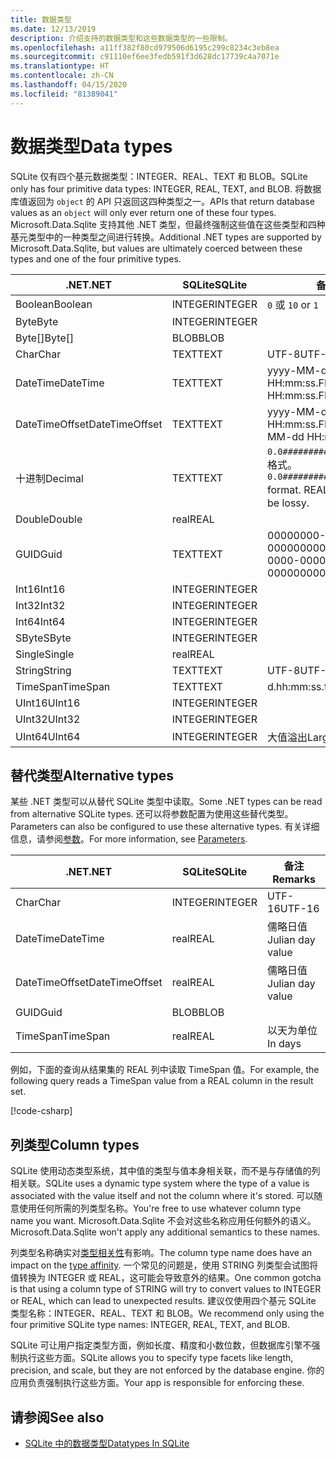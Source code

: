 ```yaml
---
title: 数据类型
ms.date: 12/13/2019
description: 介绍支持的数据类型和这些数据类型的一些限制。
ms.openlocfilehash: a11ff382f80cd979506d6195c299c8234c3eb8ea
ms.sourcegitcommit: c91110ef6ee3fedb591f3d628dc17739c4a7071e
ms.translationtype: HT
ms.contentlocale: zh-CN
ms.lasthandoff: 04/15/2020
ms.locfileid: "81389041"
---
```

# <a name="data-types"></a><span data-ttu-id="c897d-103">数据类型</span><span class="sxs-lookup"><span data-stu-id="c897d-103">Data types</span></span>

<span data-ttu-id="c897d-104">SQLite 仅有四个基元数据类型：INTEGER、REAL、TEXT 和 BLOB。</span><span class="sxs-lookup"><span data-stu-id="c897d-104">SQLite only has four primitive data types: INTEGER, REAL, TEXT, and BLOB.</span></span> <span data-ttu-id="c897d-105">将数据库值返回为 `object` 的 API 只返回这四种类型之一。</span><span class="sxs-lookup"><span data-stu-id="c897d-105">APIs that return database values as an `object` will only ever return one of these four types.</span></span> <span data-ttu-id="c897d-106">Microsoft.Data.Sqlite 支持其他 .NET 类型，但最终强制这些值在这些类型和四种基元类型中的一种类型之间进行转换。</span><span class="sxs-lookup"><span data-stu-id="c897d-106">Additional .NET types are supported by Microsoft.Data.Sqlite, but values are ultimately coerced between these types and one of the four primitive types.</span></span>

| <span data-ttu-id="c897d-107">.NET</span><span class="sxs-lookup"><span data-stu-id="c897d-107">.NET</span></span>           | <span data-ttu-id="c897d-108">SQLite</span><span class="sxs-lookup"><span data-stu-id="c897d-108">SQLite</span></span>  | <span data-ttu-id="c897d-109">备注</span><span class="sxs-lookup"><span data-stu-id="c897d-109">Remarks</span></span>                                                       |
| -------------- | ------- | ------------------------------------------------------------- |
| <span data-ttu-id="c897d-110">Boolean</span><span class="sxs-lookup"><span data-stu-id="c897d-110">Boolean</span></span>        | <span data-ttu-id="c897d-111">INTEGER</span><span class="sxs-lookup"><span data-stu-id="c897d-111">INTEGER</span></span> | <span data-ttu-id="c897d-112">`0` 或 `1`</span><span class="sxs-lookup"><span data-stu-id="c897d-112">`0` or `1`</span></span>                                                    |
| <span data-ttu-id="c897d-113">Byte</span><span class="sxs-lookup"><span data-stu-id="c897d-113">Byte</span></span>           | <span data-ttu-id="c897d-114">INTEGER</span><span class="sxs-lookup"><span data-stu-id="c897d-114">INTEGER</span></span> |                                                               |
| <span data-ttu-id="c897d-115">Byte[]</span><span class="sxs-lookup"><span data-stu-id="c897d-115">Byte[]</span></span>         | <span data-ttu-id="c897d-116">BLOB</span><span class="sxs-lookup"><span data-stu-id="c897d-116">BLOB</span></span>    |                                                               |
| <span data-ttu-id="c897d-117">Char</span><span class="sxs-lookup"><span data-stu-id="c897d-117">Char</span></span>           | <span data-ttu-id="c897d-118">TEXT</span><span class="sxs-lookup"><span data-stu-id="c897d-118">TEXT</span></span>    | <span data-ttu-id="c897d-119">UTF-8</span><span class="sxs-lookup"><span data-stu-id="c897d-119">UTF-8</span></span>                                                         |
| <span data-ttu-id="c897d-120">DateTime</span><span class="sxs-lookup"><span data-stu-id="c897d-120">DateTime</span></span>       | <span data-ttu-id="c897d-121">TEXT</span><span class="sxs-lookup"><span data-stu-id="c897d-121">TEXT</span></span>    | <span data-ttu-id="c897d-122">yyyy-MM-dd HH:mm:ss.FFFFFFF</span><span class="sxs-lookup"><span data-stu-id="c897d-122">yyyy-MM-dd HH:mm:ss.FFFFFFF</span></span>                                   |
| <span data-ttu-id="c897d-123">DateTimeOffset</span><span class="sxs-lookup"><span data-stu-id="c897d-123">DateTimeOffset</span></span> | <span data-ttu-id="c897d-124">TEXT</span><span class="sxs-lookup"><span data-stu-id="c897d-124">TEXT</span></span>    | <span data-ttu-id="c897d-125">yyyy-MM-dd HH:mm:ss.FFFFFFFzzz</span><span class="sxs-lookup"><span data-stu-id="c897d-125">yyyy-MM-dd HH:mm:ss.FFFFFFFzzz</span></span>                                |
| <span data-ttu-id="c897d-126">十进制</span><span class="sxs-lookup"><span data-stu-id="c897d-126">Decimal</span></span>        | <span data-ttu-id="c897d-127">TEXT</span><span class="sxs-lookup"><span data-stu-id="c897d-127">TEXT</span></span>    | <span data-ttu-id="c897d-128">`0.0###########################` 格式。</span><span class="sxs-lookup"><span data-stu-id="c897d-128">`0.0###########################` format.</span></span> <span data-ttu-id="c897d-129">REAL 将有损。</span><span class="sxs-lookup"><span data-stu-id="c897d-129">REAL would be lossy.</span></span> |
| <span data-ttu-id="c897d-130">Double</span><span class="sxs-lookup"><span data-stu-id="c897d-130">Double</span></span>         | <span data-ttu-id="c897d-131">real</span><span class="sxs-lookup"><span data-stu-id="c897d-131">REAL</span></span>    |                                                               |
| <span data-ttu-id="c897d-132">GUID</span><span class="sxs-lookup"><span data-stu-id="c897d-132">Guid</span></span>           | <span data-ttu-id="c897d-133">TEXT</span><span class="sxs-lookup"><span data-stu-id="c897d-133">TEXT</span></span>    | <span data-ttu-id="c897d-134">00000000-0000-0000-0000-000000000000</span><span class="sxs-lookup"><span data-stu-id="c897d-134">00000000-0000-0000-0000-000000000000</span></span>                          |
| <span data-ttu-id="c897d-135">Int16</span><span class="sxs-lookup"><span data-stu-id="c897d-135">Int16</span></span>          | <span data-ttu-id="c897d-136">INTEGER</span><span class="sxs-lookup"><span data-stu-id="c897d-136">INTEGER</span></span> |                                                               |
| <span data-ttu-id="c897d-137">Int32</span><span class="sxs-lookup"><span data-stu-id="c897d-137">Int32</span></span>          | <span data-ttu-id="c897d-138">INTEGER</span><span class="sxs-lookup"><span data-stu-id="c897d-138">INTEGER</span></span> |                                                               |
| <span data-ttu-id="c897d-139">Int64</span><span class="sxs-lookup"><span data-stu-id="c897d-139">Int64</span></span>          | <span data-ttu-id="c897d-140">INTEGER</span><span class="sxs-lookup"><span data-stu-id="c897d-140">INTEGER</span></span> |                                                               |
| <span data-ttu-id="c897d-141">SByte</span><span class="sxs-lookup"><span data-stu-id="c897d-141">SByte</span></span>          | <span data-ttu-id="c897d-142">INTEGER</span><span class="sxs-lookup"><span data-stu-id="c897d-142">INTEGER</span></span> |                                                               |
| <span data-ttu-id="c897d-143">Single</span><span class="sxs-lookup"><span data-stu-id="c897d-143">Single</span></span>         | <span data-ttu-id="c897d-144">real</span><span class="sxs-lookup"><span data-stu-id="c897d-144">REAL</span></span>    |                                                               |
| <span data-ttu-id="c897d-145">String</span><span class="sxs-lookup"><span data-stu-id="c897d-145">String</span></span>         | <span data-ttu-id="c897d-146">TEXT</span><span class="sxs-lookup"><span data-stu-id="c897d-146">TEXT</span></span>    | <span data-ttu-id="c897d-147">UTF-8</span><span class="sxs-lookup"><span data-stu-id="c897d-147">UTF-8</span></span>                                                         |
| <span data-ttu-id="c897d-148">TimeSpan</span><span class="sxs-lookup"><span data-stu-id="c897d-148">TimeSpan</span></span>       | <span data-ttu-id="c897d-149">TEXT</span><span class="sxs-lookup"><span data-stu-id="c897d-149">TEXT</span></span>    | <span data-ttu-id="c897d-150">d.hh:mm:ss.fffffff</span><span class="sxs-lookup"><span data-stu-id="c897d-150">d.hh:mm:ss.fffffff</span></span>                                            |
| <span data-ttu-id="c897d-151">UInt16</span><span class="sxs-lookup"><span data-stu-id="c897d-151">UInt16</span></span>         | <span data-ttu-id="c897d-152">INTEGER</span><span class="sxs-lookup"><span data-stu-id="c897d-152">INTEGER</span></span> |                                                               |
| <span data-ttu-id="c897d-153">UInt32</span><span class="sxs-lookup"><span data-stu-id="c897d-153">UInt32</span></span>         | <span data-ttu-id="c897d-154">INTEGER</span><span class="sxs-lookup"><span data-stu-id="c897d-154">INTEGER</span></span> |                                                               |
| <span data-ttu-id="c897d-155">UInt64</span><span class="sxs-lookup"><span data-stu-id="c897d-155">UInt64</span></span>         | <span data-ttu-id="c897d-156">INTEGER</span><span class="sxs-lookup"><span data-stu-id="c897d-156">INTEGER</span></span> | <span data-ttu-id="c897d-157">大值溢出</span><span class="sxs-lookup"><span data-stu-id="c897d-157">Large values overflow</span></span>                                         |

## <a name="alternative-types"></a><span data-ttu-id="c897d-158">替代类型</span><span class="sxs-lookup"><span data-stu-id="c897d-158">Alternative types</span></span>

<span data-ttu-id="c897d-159">某些 .NET 类型可以从替代 SQLite 类型中读取。</span><span class="sxs-lookup"><span data-stu-id="c897d-159">Some .NET types can be read from alternative SQLite types.</span></span> <span data-ttu-id="c897d-160">还可以将参数配置为使用这些替代类型。</span><span class="sxs-lookup"><span data-stu-id="c897d-160">Parameters can also be configured to use these alternative types.</span></span> <span data-ttu-id="c897d-161">有关详细信息，请参阅[参数](parameters.md#alternative-types)。</span><span class="sxs-lookup"><span data-stu-id="c897d-161">For more information, see [Parameters](parameters.md#alternative-types).</span></span>

| <span data-ttu-id="c897d-162">.NET</span><span class="sxs-lookup"><span data-stu-id="c897d-162">.NET</span></span>           | <span data-ttu-id="c897d-163">SQLite</span><span class="sxs-lookup"><span data-stu-id="c897d-163">SQLite</span></span>  | <span data-ttu-id="c897d-164">备注</span><span class="sxs-lookup"><span data-stu-id="c897d-164">Remarks</span></span>          |
| -------------- | ------- | ---------------- |
| <span data-ttu-id="c897d-165">Char</span><span class="sxs-lookup"><span data-stu-id="c897d-165">Char</span></span>           | <span data-ttu-id="c897d-166">INTEGER</span><span class="sxs-lookup"><span data-stu-id="c897d-166">INTEGER</span></span> | <span data-ttu-id="c897d-167">UTF-16</span><span class="sxs-lookup"><span data-stu-id="c897d-167">UTF-16</span></span>           |
| <span data-ttu-id="c897d-168">DateTime</span><span class="sxs-lookup"><span data-stu-id="c897d-168">DateTime</span></span>       | <span data-ttu-id="c897d-169">real</span><span class="sxs-lookup"><span data-stu-id="c897d-169">REAL</span></span>    | <span data-ttu-id="c897d-170">儒略日值</span><span class="sxs-lookup"><span data-stu-id="c897d-170">Julian day value</span></span> |
| <span data-ttu-id="c897d-171">DateTimeOffset</span><span class="sxs-lookup"><span data-stu-id="c897d-171">DateTimeOffset</span></span> | <span data-ttu-id="c897d-172">real</span><span class="sxs-lookup"><span data-stu-id="c897d-172">REAL</span></span>    | <span data-ttu-id="c897d-173">儒略日值</span><span class="sxs-lookup"><span data-stu-id="c897d-173">Julian day value</span></span> |
| <span data-ttu-id="c897d-174">GUID</span><span class="sxs-lookup"><span data-stu-id="c897d-174">Guid</span></span>           | <span data-ttu-id="c897d-175">BLOB</span><span class="sxs-lookup"><span data-stu-id="c897d-175">BLOB</span></span>    |                  |
| <span data-ttu-id="c897d-176">TimeSpan</span><span class="sxs-lookup"><span data-stu-id="c897d-176">TimeSpan</span></span>       | <span data-ttu-id="c897d-177">real</span><span class="sxs-lookup"><span data-stu-id="c897d-177">REAL</span></span>    | <span data-ttu-id="c897d-178">以天为单位</span><span class="sxs-lookup"><span data-stu-id="c897d-178">In days</span></span>          |

<span data-ttu-id="c897d-179">例如，下面的查询从结果集的 REAL 列中读取 TimeSpan 值。</span><span class="sxs-lookup"><span data-stu-id="c897d-179">For example, the following query reads a TimeSpan value from a REAL column in the result set.</span></span>

[!code-csharp[](../../../../samples/snippets/standard/data/sqlite/DateAndTimeSample/Program.cs?name=snippet_AlternativeType)]

## <a name="column-types"></a><span data-ttu-id="c897d-180">列类型</span><span class="sxs-lookup"><span data-stu-id="c897d-180">Column types</span></span>

<span data-ttu-id="c897d-181">SQLite 使用动态类型系统，其中值的类型与值本身相关联，而不是与存储值的列相关联。</span><span class="sxs-lookup"><span data-stu-id="c897d-181">SQLite uses a dynamic type system where the type of a value is associated with the value itself and not the column where it's stored.</span></span> <span data-ttu-id="c897d-182">可以随意使用任何所需的列类型名称。</span><span class="sxs-lookup"><span data-stu-id="c897d-182">You're free to use whatever column type name you want.</span></span> <span data-ttu-id="c897d-183">Microsoft.Data.Sqlite 不会对这些名称应用任何额外的语义。</span><span class="sxs-lookup"><span data-stu-id="c897d-183">Microsoft.Data.Sqlite won't apply any additional semantics to these names.</span></span>

<span data-ttu-id="c897d-184">列类型名称确实对[类型相关性](https://www.sqlite.org/datatype3.html#type_affinity)有影响。</span><span class="sxs-lookup"><span data-stu-id="c897d-184">The column type name does have an impact on the [type affinity](https://www.sqlite.org/datatype3.html#type_affinity).</span></span> <span data-ttu-id="c897d-185">一个常见的问题是，使用 STRING 列类型会试图将值转换为 INTEGER 或 REAL，这可能会导致意外的结果。</span><span class="sxs-lookup"><span data-stu-id="c897d-185">One common gotcha is that using a column type of STRING will try to convert values to INTEGER or REAL, which can lead to unexpected results.</span></span> <span data-ttu-id="c897d-186">建议仅使用四个基元 SQLite 类型名称：INTEGER、REAL、TEXT 和 BLOB。</span><span class="sxs-lookup"><span data-stu-id="c897d-186">We recommend only using the four primitive SQLite type names: INTEGER, REAL, TEXT, and BLOB.</span></span>

<span data-ttu-id="c897d-187">SQLite 可让用户指定类型方面，例如长度、精度和小数位数，但数据库引擎不强制执行这些方面。</span><span class="sxs-lookup"><span data-stu-id="c897d-187">SQLite allows you to specify type facets like length, precision, and scale, but they are not enforced by the database engine.</span></span> <span data-ttu-id="c897d-188">你的应用负责强制执行这些方面。</span><span class="sxs-lookup"><span data-stu-id="c897d-188">Your app is responsible for enforcing these.</span></span>

## <a name="see-also"></a><span data-ttu-id="c897d-189">请参阅</span><span class="sxs-lookup"><span data-stu-id="c897d-189">See also</span></span>

- [<span data-ttu-id="c897d-190">SQLite 中的数据类型</span><span class="sxs-lookup"><span data-stu-id="c897d-190">Datatypes In SQLite</span></span>](https://www.sqlite.org/datatype3.html)
